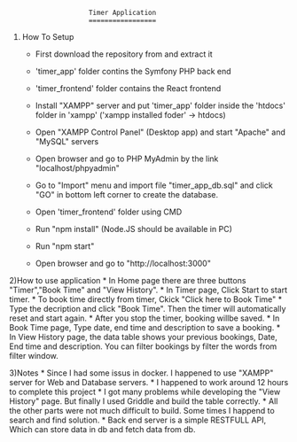 						Timer Application
						=================

1) How To Setup
	*	First download the repository from and extract it
	*	'timer_app' folder contins the Symfony PHP back end
	*	'timer_frontend' folder contains the React frontend

	*	Install "XAMPP" server and put 'timer_app' folder inside the 'htdocs' folder in 'xampp' ('xampp installed foder' -> htdocs)
	*	Open "XAMPP Control Panel" (Desktop app) and start "Apache" and "MySQL" servers

	*	Open browser and go to PHP MyAdmin by the link "localhost/phpyadmin"
	*	Go to "Import" menu and import file "timer_app_db.sql" and click "GO" in bottom left corner to create the database.

	*	Open 'timer_frontend' folder using CMD
	*	Run "npm install" (Node.JS should be available in PC)
	*	Run "npm start"
	*	Open browser and go to "http://localhost:3000"

2)How to use application
	*	In Home page there are three buttons "Timer","Book Time" and "View History". 
	*	In Timer page, Click Start to start timer. 
	*	To book time directly from timer, Ckick "Click here to Book Time"
	*	Type the decription and click "Book Time". Then the timer will automatically reset and start again. 
	*	After you stop the timer, booking willbe saved. 
	*	In Book Time page, Type date, end time and description to save a booking.
	*	In View History page, the data table shows your previous bookings, Date, End time and description. You can filter bookings by filter the words from filter window.

3)Notes
	*	Since I had some issus in docker. I happened to use "XAMPP" server for Web and Database servers. 
	*	I happened to work around 12 hours to complete this project
	*	I got many problems while developing the "View History" page. But finally I used Griddle and build the table correctly. 
	*	All the other parts were not much difficult to build. Some times I happend to search and find solution. 
	*	Back end server is a simple RESTFULL API, Which can store data in db and fetch data from db. 

